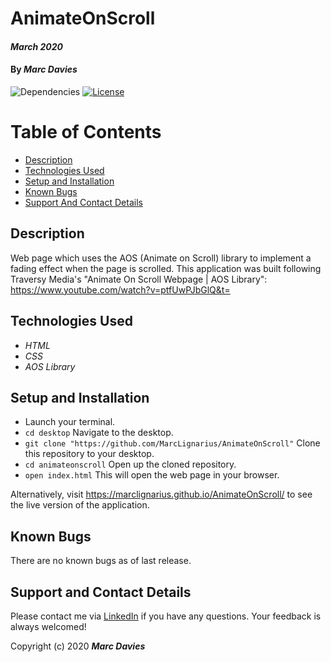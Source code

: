 # AnimateOnScroll

#### _March 2020_

#### By _**Marc Davies**_

![Dependencies](https://img.shields.io/badge/dependencies-up%20to%20date-brightgreen.svg)
[![License](https://img.shields.io/badge/license-MIT-blue.svg)](https://opensource.org/licenses/MIT)

# Table of Contents

<!--ts-->
   * [Description](#description)
   * [Technologies Used](#technologies-used)
   * [Setup and Installation](#setup-and-installation)
   * [Known Bugs](#known-bugs)
   * [Support And Contact Details](#support-and-contact-details)
<!--te-->

## Description

Web page which uses the AOS (Animate on Scroll) library to implement a fading effect when the page is scrolled. This application was built following Traversy Media's "Animate On Scroll Webpage | AOS Library": https://www.youtube.com/watch?v=ptfUwPJbGlQ&t=

## Technologies Used

  * _HTML_
  * _CSS_
  * _AOS Library_

## Setup and Installation

* Launch your terminal.
* `cd desktop` Navigate to the desktop.
* `git clone "https://github.com/MarcLignarius/AnimateOnScroll"` Clone this repository to your desktop.
* `cd animateonscroll` Open up the cloned repository.
* `open index.html` This will open the web page in your browser.

Alternatively, visit https://marclignarius.github.io/AnimateOnScroll/ to see the live version of the application. 

## Known Bugs
There are no known bugs as of last release.

## Support and Contact Details
Please contact me via <a href="https://www.linkedin.com/in/marcdaviesriot/">LinkedIn</a> if you have any questions. Your feedback is always welcomed!

Copyright (c) 2020 **_Marc Davies_**
